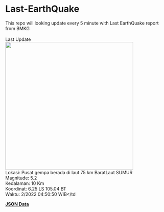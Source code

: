 # Last-EarthQuake
This repo will looking update every 5 minute with Last EarthQuake report from BMKG
<br>
<br>
Last Update
<br>
<img src="https://ews.bmkg.go.id/TEWS/data/20221217045050.mmi.jpg" width="400"/>
<br>
Lokasi: Pusat gempa berada di laut 75 km BaratLaut SUMUR <br>
Magnitude: 5.2 <br>
Kedalaman: 10 Km <br>
Koordinat: 6.25 LS 105.04 BT <br>
Waktu: 2/2022 04:50:50 WIB</td <br>

<a href="./data/data.json">**JSON Data**</a>
